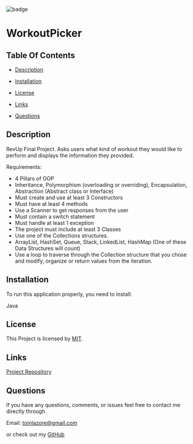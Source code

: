 

  ![badge](https://img.shields.io/badge/license-MIT-brightgreen)
  
  # WorkoutPicker
  

  ## Table Of Contents

  * [Description](#description)

  * [Installation](#installation)

  * [License](#license)

  * [Links](#links)

  * [Questions](#questions)

  ## Description

  RevUp Final Project. Asks users what kind of workout they would like to
  perform and displays the information they provided.
  
  Requirements:
  * 4 Pillars of OOP
  * Inheritance, Polymorphism (overloading or overriding), Encapsulation, Abstraction (Abstract class or Interface)
  * Must create and use at least 3 Constructors
  * Must have at least 4 methods
  * Use a Scanner to get responses from the user
  * Must contain a switch statement
  * Must handle at least 1 exception
  * The project must include at least 3 Classes
  * Use one of the Collections structures.
  * ArrayList, HashSet, Queue, Stack, LinkedList, HashMap (One of these Data Structures will count)
  * Use a loop to traverse through the Collection structure that you chose and modify, organize or return values from the iteration.
  
  ## Installation

  To run this application properly, you need to install:
  
  Java
  
  ## License
  
  This Project is licensed by [MIT](https://choosealicense.com/licenses/mit/).

  ## Links

  [Project Repository](https://github.com/tlaze/WorkoutPicker)
  
  
  ## Questions

  If you have any questions, comments, or issues feel free to contact me directly through
  
  Email: tomlazore@gmail.com

  or check out my [GitHub](https://github.com/tlaze)

  